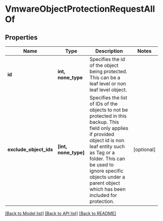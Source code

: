 # VmwareObjectProtectionRequestAllOf


## Properties
Name | Type | Description | Notes
------------ | ------------- | ------------- | -------------
**id** | **int, none_type** | Specifies the id of the object being protected. This can be a leaf level or non leaf level object. | 
**exclude_object_ids** | **[int, none_type]** | Specifies the list of IDs of the objects to not be protected in this backup. This field only applies if provided object id is non leaf entity such as Tag or a folder. This can be used to ignore specific objects under a parent object which has been included for protection. | [optional] 

[[Back to Model list]](../README.md#documentation-for-models) [[Back to API list]](../README.md#documentation-for-api-endpoints) [[Back to README]](../README.md)


